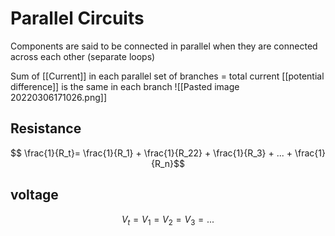 # Parallel Circuits
Components are said to be connected in parallel when they are connected across each other (separate loops)

Sum of [[Current]] in each parallel set of branches = total current
[[potential difference]] is the same in each branch
![[Pasted image 20220306171026.png]]

## Resistance
$$ \frac{1}{R_t}= \frac{1}{R_1} + \frac{1}{R_22} + \frac{1}{R_3} + ... + \frac{1}{R_n}$$
## voltage
$$V_t = V_1 = V_2 = V_3 = ... $$